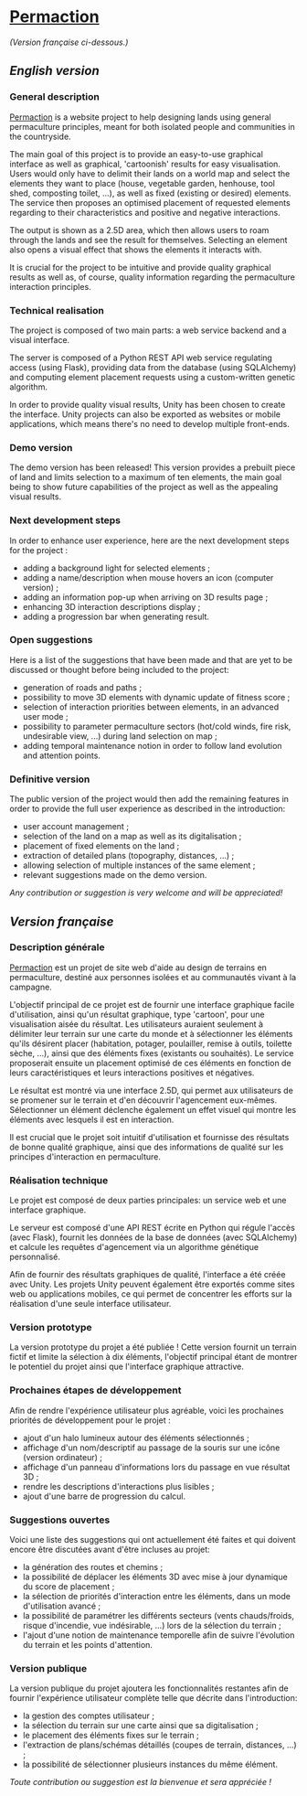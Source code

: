 # [Permaction](https://www.permaction.com/)

*(Version française ci-dessous.)*

## *English version*

### General description

[Permaction](https://www.permaction.com/) is a website project to help designing lands using general permaculture principles, meant for both isolated people and communities in the countryside. 

The main goal of this project is to provide an easy-to-use graphical interface as well as graphical, 'cartoonish' results for easy visualisation. Users would only have to delimit their lands on a world map and select the elements they want to place (house, vegetable garden, henhouse, tool shed, composting toilet, ...), as well as fixed (existing or desired) elements.
The service then proposes an optimised placement of requested elements regarding to their characteristics and positive and negative interactions.

The output is shown as a 2.5D area, which then allows users to roam through the lands and see the result for themselves. Selecting an element also opens a visual effect that shows the elements it interacts with.

It is crucial for the project to be intuitive and provide quality graphical results as well as, of course, quality information regarding the permaculture interaction principles.

### Technical realisation

The project is composed of two main parts: a web service backend and a visual interface.

The server is composed of a Python REST API web service regulating access (using Flask), providing data from the database (using SQLAlchemy) and computing element placement requests using a custom-written genetic algorithm.

In order to provide quality visual results, Unity has been chosen to create the interface. Unity projects can also be exported as websites or mobile applications, which means there's no need to develop multiple front-ends.

### Demo version

The demo version has been released! This version provides a prebuilt piece of land and limits selection to a maximum of ten elements, the main goal being to show future capabilities of the project as well as the appealing visual results.

### Next development steps

In order to enhance user experience, here are the next development steps for the project :
- adding a background light for selected elements ;
- adding a name/description when mouse hovers an icon (computer version) ;
- adding an information pop-up when arriving on 3D results page ;
- enhancing 3D interaction descriptions display ;
- adding a progression bar when generating result.

### Open suggestions

Here is a list of the suggestions that have been made and that are yet to be discussed or thought before being included to the project:
- generation of roads and paths ;
- possibility to move 3D elements with dynamic update of fitness score ;
- selection of interaction priorities between elements, in an advanced user mode ;
- possibility to parameter permaculture sectors (hot/cold winds, fire risk, undesirable view, ...) during land selection on map ;
- adding temporal maintenance notion in order to follow land evolution and attention points.

### Definitive version

The public version of the project would then add the remaining features in order to provide the full user experience as described in the introduction:
- user account management ;
- selection of the land on a map as well as its digitalisation ;
- placement of fixed elements on the land ;
- extraction of detailed plans (topography, distances, ...) ;
- allowing selection of multiple instances of the same element ;
- relevant suggestions made on the demo version.

*Any contribution or suggestion is very welcome and will be appreciated!*

## *Version française*

### Description générale

[Permaction](https://www.permaction.com/) est un projet de site web d'aide au design de terrains en permaculture, destiné aux personnes isolées et au communautés vivant à la campagne.

L'objectif principal de ce projet est de fournir une interface graphique facile d'utilisation, ainsi qu'un résultat graphique, type 'cartoon', pour une visualisation aisée du résultat. Les utilisateurs auraient seulement à délimiter leur terrain sur une carte du monde et à sélectionner les éléments qu'ils désirent placer (habitation, potager, poulailler, remise à outils, toilette sèche, ...), ainsi que des éléments fixes (existants ou souhaités).
Le service proposerait ensuite un placement optimisé de ces éléments en fonction de leurs caractéristiques et leurs interactions positives et négatives.

Le résultat est montré via une interface 2.5D, qui permet aux utilisateurs de se promener sur le terrain et d'en découvrir l'agencement eux-mêmes. Sélectionner un élément déclenche également un effet visuel qui montre les éléments avec lesquels il est en interaction.

Il est crucial que le projet soit intuitif d'utilisation et fournisse des résultats de bonne qualité graphique, ainsi que des informations de qualité sur les principes d'interaction en permaculture.

### Réalisation technique

Le projet est composé de deux parties principales: un service web et une interface graphique.

Le serveur est composé d'une API REST écrite en Python qui régule l'accès (avec Flask), fournit les données de la base de données (avec SQLAlchemy) et calcule les requêtes d'agencement via un algorithme génétique personnalisé.

Afin de fournir des résultats graphiques de qualité, l'interface a été créée avec Unity. Les projets Unity peuvent également être exportés comme sites web ou applications mobiles, ce qui permet de concentrer les efforts sur la réalisation d'une seule interface utilisateur.

### Version prototype

La version prototype du projet a été publiée ! Cette version fournit un terrain fictif et limite la sélection à dix éléments, l'objectif principal étant de montrer le potentiel du projet ainsi que l'interface graphique attractive.

### Prochaines étapes de développement

Afin de rendre l'expérience utilisateur plus agréable, voici les prochaines priorités de développement pour le projet :
- ajout d'un halo lumineux autour des éléments sélectionnés ;
- affichage d'un nom/descriptif au passage de la souris sur une icône (version ordinateur) ;
- affichage d'un panneau d'informations lors du passage en vue résultat 3D ;
- rendre les descriptions d'interactions plus lisibles ;
- ajout d'une barre de progression du calcul.

### Suggestions ouvertes

Voici une liste des suggestions qui ont actuellement été faites et qui doivent encore être discutées avant d'être incluses au projet:
- la génération des routes et chemins ;
- la possibilité de déplacer les éléments 3D avec mise à jour dynamique du score de placement ;
- la sélection de priorités d'interaction entre les éléments, dans un mode d'utilisation avancé ;
- la possibilité de paramétrer les différents secteurs (vents chauds/froids, risque d'incendie, vue indésirable, ...) lors de la sélection du terrain ;
- l'ajout d'une notion de maintenance temporelle afin de suivre l'évolution du terrain et les points d'attention.

### Version publique

La version publique du projet ajoutera les fonctionnalités restantes afin de fournir l'expérience utilisateur complète telle que décrite dans l'introduction:
- la gestion des comptes utilisateur ;
- la sélection du terrain sur une carte ainsi que sa digitalisation ;
- le placement des éléments fixes sur le terrain ;
- l'extraction de plans/schémas détaillés (coupes de terrain, distances, ...) ;
- la possibilité de sélectionner plusieurs instances du même élément.

*Toute contribution ou suggestion est la bienvenue et sera appréciée !*
